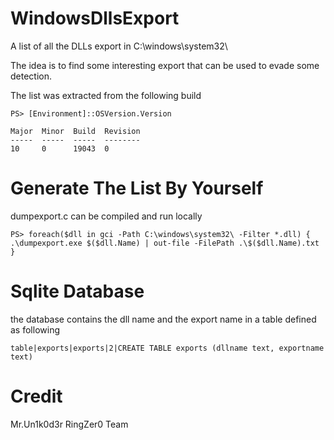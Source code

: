 # WindowsDllsExport
A list of all the DLLs export in C:\windows\system32\

The idea is to find some interesting export that can be used to evade some detection.

The list was extracted from the following build

```
PS> [Environment]::OSVersion.Version

Major  Minor  Build  Revision
-----  -----  -----  --------
10     0      19043  0
```

# Generate The List By Yourself

dumpexport.c can be compiled and run locally

```
PS> foreach($dll in gci -Path C:\windows\system32\ -Filter *.dll) { .\dumpexport.exe $($dll.Name) | out-file -FilePath .\$($dll.Name).txt }
```

# Sqlite Database 
the database contains the dll name and the export name in a table defined as following

`table|exports|exports|2|CREATE TABLE exports (dllname text, exportname text)`


# Credit
Mr.Un1k0d3r RingZer0 Team
